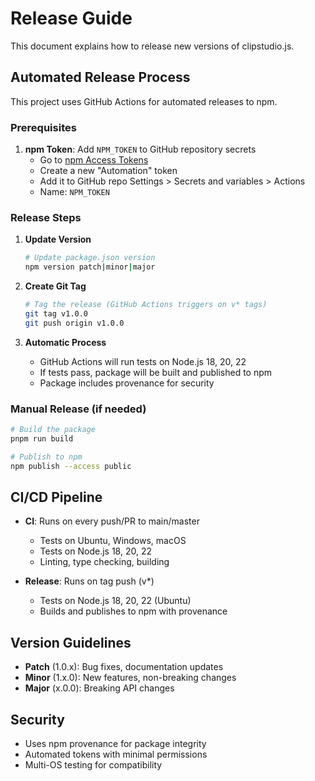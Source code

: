 # Release Guide

This document explains how to release new versions of clipstudio.js.

## Automated Release Process

This project uses GitHub Actions for automated releases to npm.

### Prerequisites

1. **npm Token**: Add `NPM_TOKEN` to GitHub repository secrets
   - Go to [npm Access Tokens](https://www.npmjs.com/settings/tokens)
   - Create a new "Automation" token
   - Add it to GitHub repo Settings > Secrets and variables > Actions
   - Name: `NPM_TOKEN`

### Release Steps

1. **Update Version**
   ```bash
   # Update package.json version
   npm version patch|minor|major
   ```

2. **Create Git Tag**
   ```bash
   # Tag the release (GitHub Actions triggers on v* tags)
   git tag v1.0.0
   git push origin v1.0.0
   ```

3. **Automatic Process**
   - GitHub Actions will run tests on Node.js 18, 20, 22
   - If tests pass, package will be built and published to npm
   - Package includes provenance for security

### Manual Release (if needed)

```bash
# Build the package
pnpm run build

# Publish to npm
npm publish --access public
```

## CI/CD Pipeline

- **CI**: Runs on every push/PR to main/master
  - Tests on Ubuntu, Windows, macOS
  - Tests on Node.js 18, 20, 22
  - Linting, type checking, building

- **Release**: Runs on tag push (v*)
  - Tests on Node.js 18, 20, 22 (Ubuntu)
  - Builds and publishes to npm with provenance

## Version Guidelines

- **Patch** (1.0.x): Bug fixes, documentation updates
- **Minor** (1.x.0): New features, non-breaking changes
- **Major** (x.0.0): Breaking API changes

## Security

- Uses npm provenance for package integrity
- Automated tokens with minimal permissions
- Multi-OS testing for compatibility